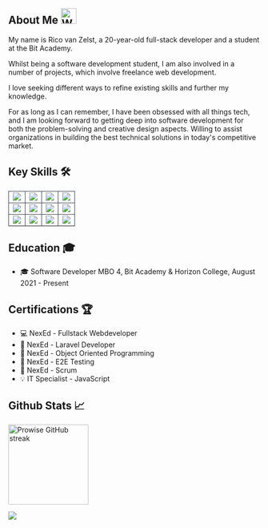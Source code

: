 ## About Me <img src="https://raw.githubusercontent.com/Tarikul-Islam-Anik/Animated-Fluent-Emojis/master/Emojis/Hand%20gestures/Waving%20Hand.png" alt="Waving Hand" width="31" height="31" />

My name is Rico van Zelst, a 20-year-old full-stack developer and a student at the Bit Academy.

Whilst being a software development student, I am also involved in a number of projects, which involve freelance web development.

I love seeking different ways to refine existing skills and further my knowledge.

For as long as I can remember, I have been obsessed with all things tech, and I am looking forward to getting deep into software development for both the problem-solving and creative design aspects. Willing to assist organizations in building the best technical solutions in today's competitive market.


## Key Skills 🛠️

<table>
    <tr>
        <td align="center" style="border:1px solid #3A424A">
            <img src="https://img.shields.io/badge/PHP-777BB4?style=for-the-badge&logo=php&logoColor=white">
            <br>
        </td>
        <td align="center" style="border:1px solid #3A424A">
            <img src="https://img.shields.io/badge/Laravel-FF2D20?style=for-the-badge&logo=laravel&logoColor=white">
            <br>
        </td>
        <td align="center" style="border:1px solid #3A424A">
            <img src="https://img.shields.io/badge/Symfony-%2300843e.svg?style=for-the-badge&logo=symfony&logoColor=white">
            <br>
        </td>
        <td align="center" style="border:1px solid #3A424A">
            <img src="https://img.shields.io/badge/JavaScript-F7DF1E?style=for-the-badge&logo=javascript&logoColor=black">
            <br>
        </td>
    </tr>
    <tr>
         <td align="center" style="border:1px solid #3A424A">
            <img src="https://img.shields.io/badge/HTML-239120?style=for-the-badge&logo=html5&logoColor=white">
            <br>
        </td>
        <td align="center" style="border:1px solid #3A424A">
            <img src="https://img.shields.io/badge/CSS-239120?&style=for-the-badge&logo=css3&logoColor=white">
            <br>
        </td>
        <td align="center" style="border:1px solid #3A424A">
            <img src="https://img.shields.io/badge/MySQL-005C84?style=for-the-badge&logo=mysql&logoColor=white">
            <br>
        </td>
        <td align="center" style="border:1px solid #3A424A">
            <img src="https://img.shields.io/badge/Tailwind_CSS-38B2AC?style=for-the-badge&logo=tailwind-css&logoColor=white">
            <br>
        </td>
    </tr>
    <tr>
        <td align="center" style="border:1px solid #3A424A">
            <img src="https://img.shields.io/badge/GIT-E44C30?style=for-the-badge&logo=git&logoColor=white">
            <br>
        </td>
        <td align="center" style="border:1px solid #3A424A">
            <img src="https://img.shields.io/badge/Terminal/cli-000000?style=for-the-badge&logo=iterm2&logoColor=white">
            <br>
        </td>
        <td align="center" style="border:1px solid #3A424A">
            <img src="https://img.shields.io/badge/Cypress-69D3A7?logo=cypress&logoColor=fff&style=for-the-badge">
            <br>
            </td>
        <td align="center" style="border:1px solid #3A424A">
            <img src="https://img.shields.io/badge/SCRUM-0082ff?logo=jirasoftware&logoColor=fff&style=for-the-badge">
            <br>
        </td>
    </tr>
    <tr>
</table>

## Education 🎓

- 🎓 Software Developer MBO 4, Bit Academy & Horizon College, August 2021 - Present

## Certifications 🏆

- 💻 NexEd - Fullstack Webdeveloper
- 🧩 NexEd - Laravel Developer
- 🔨 NexEd - Object Oriented Programming
- 🧪 NexEd - E2E Testing
- 🔄 NexEd - Scrum
- 💡 IT Specialist - JavaScript

## Github Stats 📈
  <img src="https://github-readme-streak-stats.herokuapp.com/?user=rico-vz&theme=nightfox&hide_border=true&border_radius=24&mode=weekly" alt="Prowise  GitHub streak" height="160px" />
  
[![](https://visitcount.itsvg.in/api?id=wqe&label=Profile%20Views&color=12&icon=1&pretty=false)](https://github.com/rico-vz)
